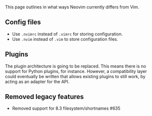 This page outlines in what ways Neovim currently differs from Vim.

## Config files
* Use `.nvimrc` instead of `.vimrc` for storing configuration.
* Use `.nvim` instead of `.vim` to store configuration files.

## Plugins
The plugin architecture is going to be replaced. This means there is no support for Python plugins, for instance. However, a compatibility layer could eventually be written that allows existing plugins to still work, by acting as an adapter for the API.

## Removed legacy features

* Removed support for 8.3 filesystem/shortnames #635